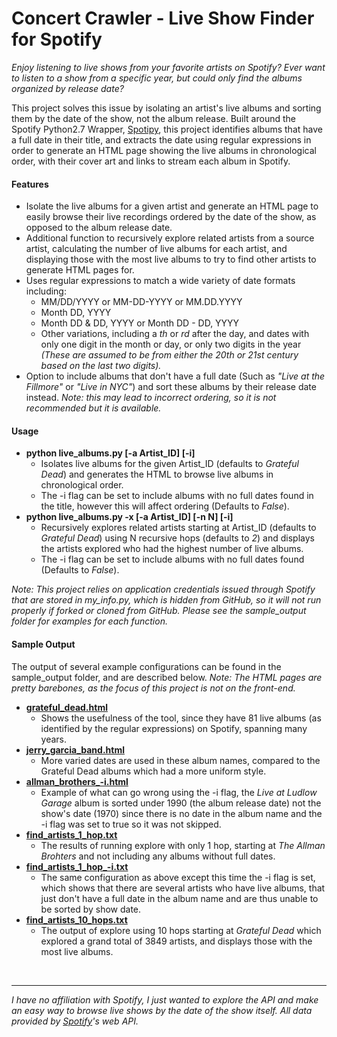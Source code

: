 # Concert Crawler - Live Show Finder for Spotify

*Enjoy listening to live shows from your favorite artists on Spotify? Ever want to listen to a show from a specific year, but could only find the albums organized by release date?* 

This project solves this issue by isolating an artist's live albums and sorting them by the date of the show, not the album release. Built around the Spotify Python2.7 Wrapper, [Spotipy](https://github.com/plamere/spotipy), this project identifies albums that have a full date in their title, and extracts the date using regular expressions in order to generate an HTML page showing the live albums in chronological order, with their cover art and links to stream each album in Spotify. 
#### Features
* Isolate the live albums for a given artist and generate an HTML page to easily browse their live recordings ordered by the date of the show, as opposed to the album release date.
* Additional function to recursively explore related artists from a source artist, calculating the number of live albums for each artist, and displaying those with the most live albums to try to find other artists to generate HTML pages for.
* Uses regular expressions to match a wide variety of date formats including:
  * MM/DD/YYYY or MM-DD-YYYY or MM.DD.YYYY
  * Month DD, YYYY
  * Month DD & DD, YYYY or Month DD - DD, YYYY
  * Other variations, including a *th* or *rd* after the day, and dates with only one digit in the month or day, or only two digits in the year *(These are assumed to be from either the 20th or 21st century based on the last two digits).*
* Option to include albums that don't have a full date (Such as *"Live at the Fillmore"* or *"Live in NYC"*) and sort these albums by their release date instead. *Note: this may lead to incorrect ordering, so it is not recommended but it is available.*

#### Usage
* **python live_albums.py [-a Artist_ID] [-i]**
  * Isolates live albums for the given Artist_ID (defaults to *Grateful Dead*) and generates the HTML to browse live albums in chronological order.
  * The -i flag can be set to include albums with no full dates found in the title, however this will affect ordering (Defaults to *False*).
* **python live_albums.py -x [-a Artist_ID] [-n N] [-i]**
  * Recursively explores related artists starting at Artist_ID (defaults to *Grateful Dead*) using N recursive hops (defaults to *2*) and displays the artists explored who had the highest number of live albums.
  * The -i flag can be set to include albums with no full dates found (Defaults to *False*).

*Note: This project relies on application credentials issued through Spotify that are stored in my_info.py, which is hidden from GitHub, so it will not run properly if forked or cloned from GitHub. Please see the sample_output folder for examples for each function.*
#### Sample Output
The output of several example configurations can be found in the sample_output folder, and are described below. *Note: The HTML pages are pretty barebones, as the focus of this project is not on the front-end.*
* **[grateful_dead.html](https://www.matt-levin.com/ConcertCrawler/sample_output/grateful_dead.html)**
  * Shows the usefulness of the tool, since they have 81 live albums (as identified by the regular expressions) on Spotify, spanning many years.
* **[jerry_garcia_band.html](https://www.matt-levin.com/ConcertCrawler/sample_output/jerry_garcia_band.html)**
  * More varied dates are used in these album names, compared to the Grateful Dead albums which had a more uniform style.
* **[allman_brothers_-i.html](https://www.matt-levin.com/ConcertCrawler/sample_output/allman_brothers_-i.html)**
  * Example of what can go wrong using the -i flag, the *Live at Ludlow Garage* album is sorted under 1990 (the album release date) not the show's date (1970) since there is no date in the album name and the -i flag was set to true so it was not skipped.
* **[find_artists_1_hop.txt](https://www.matt-levin.com/ConcertCrawler/sample_output/find_artists_1_hop.txt)**
  * The results of running explore with only 1 hop, starting at *The Allman Brohters* and not including any albums without full dates.
* **[find_artists_1\_hop_-i.txt](https://www.matt-levin.com/ConcertCrawler/sample_output/find_artists_1_hop_-i.txt)**
  * The same configuration as above except this time the -i flag is set, which shows that there are several artists who have live albums, that just don't have a full date in the album name and are thus unable to be sorted by show date.
* **[find_artists_10_hops.txt](https://www.matt-levin.com/ConcertCrawler/sample_output/find_artists_10_hops.txt)**
  * The output of explore using 10 hops starting at *Grateful Dead* which explored a grand total of 3849 artists, and displays those with the most live albums.  



&nbsp;

---



*I have no affiliation with Spotify, I just wanted to explore the API and make an easy way to browse live shows by the date of the show itself. All data provided by [Spotify](https://www.spotify.com)'s web API.*
